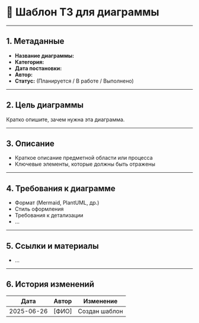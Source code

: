 # 📝 Шаблон ТЗ для диаграммы

---

## 1. Метаданные
- **Название диаграммы:**
- **Категория:**
- **Дата постановки:**
- **Автор:**
- **Статус:** (Планируется / В работе / Выполнено)

---

## 2. Цель диаграммы
Кратко опишите, зачем нужна эта диаграмма.

---

## 3. Описание
- Краткое описание предметной области или процесса
- Ключевые элементы, которые должны быть отражены

---

## 4. Требования к диаграмме
- Формат (Mermaid, PlantUML, др.)
- Стиль оформления
- Требования к детализации
- ...

---

## 5. Ссылки и материалы
- ...

---

## 6. История изменений
| Дата       | Автор         | Изменение                |
|------------|--------------|--------------------------|
| 2025-06-26 | [ФИО]        | Создан шаблон            | 